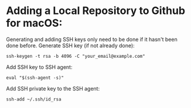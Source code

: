 # Adding a Local Repository to Github for macOS:

Generating and adding SSH keys only need to be done if it hasn't been done before.
Generate SSH key (if not already done):

    ssh-keygen -t rsa -b 4096 -C "your_email@example.com"

Add SSH key to SSH agent:

    eval "$(ssh-agent -s)"

Add SSH private key to the SSH agent:

    ssh-add ~/.ssh/id_rsa
